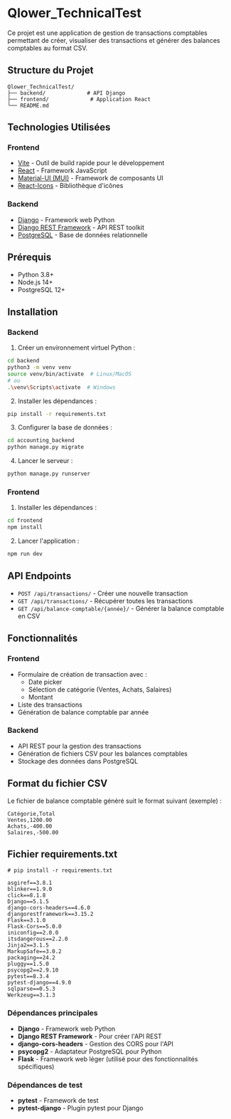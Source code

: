 # Qlower_TechnicalTest

Ce projet est une application de gestion de transactions comptables permettant de créer, visualiser des transactions et générer des balances comptables au format CSV.

## Structure du Projet

```
Qlower_TechnicalTest/
├── backend/             # API Django
├── frontend/             # Application React
└── README.md
```

## Technologies Utilisées

### Frontend
- [Vite](https://vitejs.dev/) - Outil de build rapide pour le développement
- [React](https://reactjs.org/) - Framework JavaScript
- [Material-UI (MUI)](https://mui.com/) - Framework de composants UI
- [React-Icons](https://react-icons.github.io/react-icons/) - Bibliothèque d'icônes

### Backend
- [Django](https://www.djangoproject.com/) - Framework web Python
- [Django REST Framework](https://www.django-rest-framework.org/) - API REST toolkit
- [PostgreSQL](https://www.postgresql.org/) - Base de données relationnelle

## Prérequis

- Python 3.8+
- Node.js 14+
- PostgreSQL 12+

## Installation

### Backend

1. Créer un environnement virtuel Python :
```bash
cd backend
python3 -m venv venv
source venv/bin/activate  # Linux/MacOS
# ou
.\venv\Scripts\activate  # Windows
```

2. Installer les dépendances :
```bash
pip install -r requirements.txt
```

3. Configurer la base de données :
```bash
cd accounting_backend
python manage.py migrate
```

4. Lancer le serveur :
```bash
python manage.py runserver
```

### Frontend

1. Installer les dépendances :
```bash
cd frontend
npm install
```

2. Lancer l'application :
```bash
npm run dev
```

## API Endpoints

- `POST /api/transactions/` - Créer une nouvelle transaction
- `GET /api/transactions/` - Récupérer toutes les transactions
- `GET /api/balance-comptable/{année}/` - Générer la balance comptable en CSV

## Fonctionnalités

### Frontend
- Formulaire de création de transaction avec :
  - Date picker
  - Sélection de catégorie (Ventes, Achats, Salaires)
  - Montant
- Liste des transactions
- Génération de balance comptable par année

### Backend
- API REST pour la gestion des transactions
- Génération de fichiers CSV pour les balances comptables
- Stockage des données dans PostgreSQL

## Format du fichier CSV

Le fichier de balance comptable généré suit le format suivant (exemple) :
```csv 
Catégorie,Total
Ventes,1200.00
Achats,-400.00
Salaires,-500.00
```

## Fichier requirements.txt

```
# pip install -r requirements.txt

asgiref==3.8.1
blinker==1.9.0
click==8.1.8
Django==5.1.5
django-cors-headers==4.6.0
djangorestframework==3.15.2
Flask==3.1.0
Flask-Cors==5.0.0
iniconfig==2.0.0
itsdangerous==2.2.0
Jinja2==3.1.5
MarkupSafe==3.0.2
packaging==24.2
pluggy==1.5.0
psycopg2==2.9.10
pytest==8.3.4
pytest-django==4.9.0
sqlparse==0.5.3
Werkzeug==3.1.3
```

### Dépendances principales
- **Django** - Framework web Python
- **Django REST Framework** - Pour créer l'API REST
- **django-cors-headers** - Gestion des CORS pour l'API
- **psycopg2** - Adaptateur PostgreSQL pour Python
- **Flask** - Framework web léger (utilisé pour des fonctionnalités spécifiques)

### Dépendances de test
- **pytest** - Framework de test
- **pytest-django** - Plugin pytest pour Django

